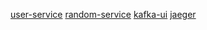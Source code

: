 [user-service](http://localhost:7071/swagger-ui/index.html#/)
[random-service](http://localhost:7070/swagger-ui/index.html#/)
[kafka-ui](http://localhost:9093)
[jaeger](http://localhost:16686)